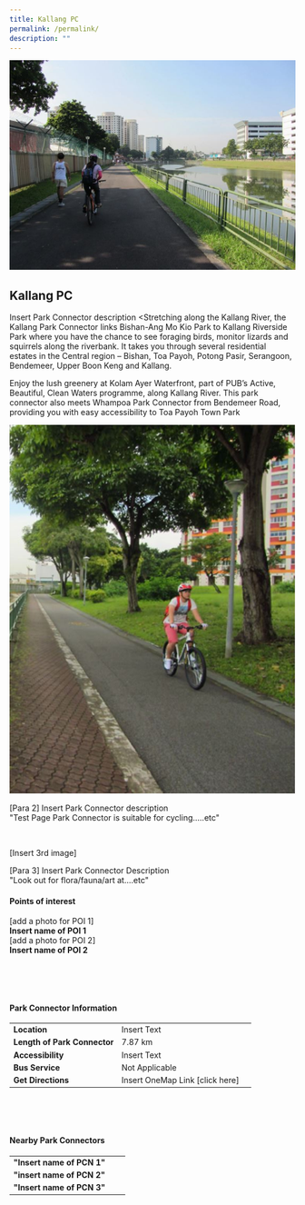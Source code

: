 ```yaml
---
title: Kallang PC
permalink: /permalink/
description: ""
---
```

![](/images/Kallang%20PC.jpg)

## Kallang PC

Insert Park Connector description <Stretching along the Kallang River, the Kallang Park Connector links Bishan-Ang Mo Kio Park to Kallang Riverside Park where you have the chance to see foraging birds, monitor lizards and squirrels along the riverbank. It takes you through several residential estates in the Central region – Bishan, Toa Payoh, Potong Pasir, Serangoon, Bendemeer, Upper Boon Keng and Kallang.

Enjoy the lush greenery at Kolam Ayer Waterfront, part of PUB’s Active, Beautiful, Clean Waters programme, along Kallang River. This park connector also meets Whampoa Park Connector from Bendemeer Road, providing you with easy accessibility to Toa Payoh Town Park
>

![Kallang PC](/images/Kallang%20PC%202.jpg)

[Para 2] Insert Park Connector description <br>
"Test Page Park Connector is suitable for cycling.....etc"

<br>

[Insert 3rd image]

[Para 3] Insert Park Connector Description <br>
"Look out for flora/fauna/art at....etc"

#### Points of interest

[add a photo for POI 1]
<br>
**Insert name of POI 1**
<br>
[add a photo for POI 2]
<br>
**Insert name of POI 2**

<br>
<br>
<br>

#### Park Connector Information
|  |  |  |
| -------- | -------- | -------- |
| **Location** | Insert Text |  |
| **Length of Park Connector** | 7.87 km   |  |
| **Accessibility** | Insert Text | |
| **Bus Service** | Not Applicable | |
| **Get Directions** | Insert OneMap Link [click here] | |

<br>
<br>
<br>	

#### Nearby Park Connectors
|   |  |  |
| -------- | -------- | -------- |
| **"Insert name of PCN 1"** | | |
| **"insert name of PCN 2"** | | |
| **"Insert name of PCN 3"** | | |
